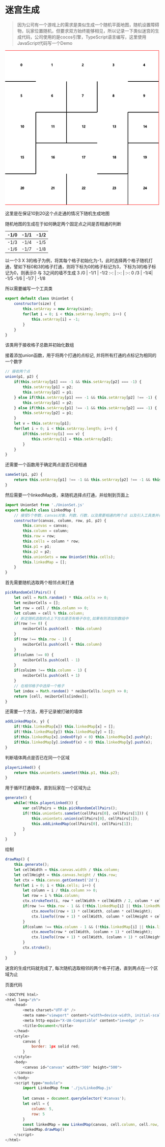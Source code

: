 
# 迷宫生成
> 因为公司有一个游戏上的需求是类似生成一个随机平面地图，随机设置障碍物，玩家位置随机，但要求双方始终能够相见，所以记录一下类似迷宫的生成代码，公司使用的是cocos引擎，TypeScript语言编写，这里使用JavaScript代码写一个Demo

![示例图](./test1.gif)  

这里是在保证10到20这个点走通的情况下随机生成地图

随机地图的生成在于如何确定两个固定点之间是否相通的判断

-1/0 | -1/1 | -1/2 
:-: | :-: | :-: 
-1/3 | -1/4| -1/5 
-1/6 | -1/7 | -1/8

以一个3 X 3的格子为例，将其每个格子初始化为-1，此时选择两个格子随机打通，譬如下标0和3的格子打通，则将下标为0的格子标记为3，下标为3的格子标记为0，则表示0 与 3之间的墙不生成
3 /0 | -1/1 | -1/2 
:-: | :-: | :-: 
0 /3 | -1/4| -1/5 
-1/6 | -1/7 | -1/8

所以需要编写一个工具类
``` javascript
export default class UnionSet {
    constructor(size) {
        this.setArray = new Array(size);
        for(let i = 0; i < this.setArray.length; i++) {
            this.setArray[i] = -1;
        }
    }
}
```
该类用于接收格子总数并初始化数组

接着添加union函数，用于将两个打通的点标记, 并将所有打通的点标记为相同的一个数字
``` javascript
// 接收两个点
union(p1, p2) {
    if(this.setArray[p1] === -1 && this.setArray[p2] === -1) {
        this.setArray[p1] = p2;
        this.setArray[p2] = p1;
    } else if(this.setArray[p1] === -1 && this.setArray[p2] !== -1) {
        this.setArray[p1] = p2;
    } else if(this.setArray[p1] !== -1 && this.setArray[p2] === -1) {
        this.setArray[p2] = p1;
    }
    let v = this.setArray[p1];
    for(let i = 0; i < this.setArray.length; i++) {
        if(this.setArray[i] === v) {
            this.setArray[i] = this.setArray[p2];
        }
    }
}
```
还需要一个函数用于确定两点是否已经相通
``` javascript
sameSet(p1, p2) {
    return this.setArray[p1] !== -1 && this.setArray[p2] !== -1 && this.setArray[p1] === this.setArray[p2];
}
```

然后需要一个linkedMap类，来随机选择点打通，并绘制到页面上
``` javascript
import UnionSet from './UnionSet.js'
export default class LinkedMap {
    // 接受5个参数，canvas对象，列数，行数，以及需要相通的两个点 以及引入工具类并初始化工具类
    constructor(canvas, column, row, p1, p2) {
        this.canvas = canvas;
        this.column = column;
        this.row = row;
        this.cells = column * row;
        this.p1 = p1;
        this.p2 = p2;
        this.unionSets = new UnionSet(this.cells);
        this.linkedMap = [];
    }
}
```
首先需要随机选取两个相邻点来打通
``` javascript
pickRandomCellPairs() {
    let cell = Math.random() * this.cells >> 0;
    let neiborCells = [];
    let row = cell / this.column >> 0;
    let column = cell % this.column;
    // 断定随机选取的点上下左右是否有格子存在,如果有则添加到数组中
    if(row !== 0) {
        neiborCells.push(cell - this.column)
    }
    if(row !== this.row - 1) {
        neiborCells.push(cell + this.column)
    }
    if(column !== 0) {
        neiborCells.push(cell - 1)
    }
    if(coluimn !== this.column - 1) {
        neiborCells.push(cell + 1)
    }
    // 在相邻格子中选择一个格子
    let index = Math.random() * neiborCells.length >> 0;
    return [cell, neiborCells[index]];
}
```
还需要一个方法，用于记录被打破的墙体
``` javascript
addLinkedMap(x, y) {
    if(!this.linkedMap[x]) this.linkedMap[x] = [];
    if(!this.linkedMap[y]) this.linkedMap[y] = [];
    if(this.linkedMap[x].indexOf(y) < 0) this.linkedMap[x].push(y);
    if(this.linkedMap[y].indexOf(x) < 0) this.linkedMap[y].push(x);
}
```
判断墙体两点是否已在同一个区域
``` javascript
playerLinked() {
    return this.unionSets.sameSet(this.p1, this.p2);
}
```
用于循环打通墙体，直到玩家在一个区域为止
``` javascript
generate() {
    while(!this.playerLinked()) {
        var cellPairs = this.pickRandomCellPairs();
        if(!this.unionSets.sameSet(cellPairs[0], cellPairs[1])) {
            this.unionSets.union(cellPairs[0], cellPairs[1]);
            this.addLinkedMap(cellPairs[0], cellPairs[1]);
        }
    }
}
```
绘制
``` javascript
drawMap() {
    this.generate();
    let cellWidth = this.canvas.width / this.column;
    let cellHeight = this.canvas.height / this.row;
    let ctx = this.canvas.getContext('2d');
    for(let i = 0; i < this.cells; i++) {
        let column = i / this.column >> 0;
        let row = i % this.column;
        ctx.strokeText(i, row * cellWidth + cellWidth / 2, column * cellHeight + cellHeight / 2);
        if(row !== this.row - 1 && (!this.linkedMap[i] || this.linkedMap[i].indexOf(i + 1) < 0)) {
            ctx.moveTo((row + 1) * cellWidth, column * cellHeight);
            ctx.lineTo((row + 1) * cellWidth, column * cellHeight + cellHeight);
        }
        if(column !== this.column - 1 && (!this.linkedMap[i] || this.linkedMap[i].indexOf(i + this.column) < 0 )) {
            ctx.moveTo(row * cellWidth, (column + 1) * cellHeight);
            ctx.lineTo((row + 1) * cellWidth, (column + 1) * cellHeight)
        }
        ctx.stroke();
    }
}
```
迷宫的生成代码就完成了, 每次随机选取相邻的两个格子打通，直到两点在一个区域为止

页面代码
``` javascript
<!DOCTYPE html>
<html lang="zh">
    <head>
        <meta charset="UTF-8" />
        <meta name="viewport" content="width=device-width, initial-scale=1.0" />
        <meta http-equiv="X-UA-Compatible" content="ie=edge" />
        <title>Document</title>
    </head>
    <style>
        canvas {
            border: 1px solid red;
        }
    </style>
    <body>
        <canvas id="canvas" width="500" height="500">
    </canvas>
    </body>
    <script type="module">
        import LinkedMap from './js/LinkedMap.js'

        let canvas = document.querySelector('#canvas');
        let cell = {
            column: 5,
            row: 5
        }
        const linkedMap = new LinkedMap(canvas, cell.column, cell.row, 10, 20);
        linkedMap.drawMap()
    </script>
</html>
```
